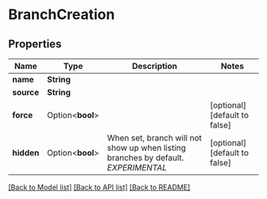 # BranchCreation

## Properties

Name | Type | Description | Notes
------------ | ------------- | ------------- | -------------
**name** | **String** |  | 
**source** | **String** |  | 
**force** | Option<**bool**> |  | [optional][default to false]
**hidden** | Option<**bool**> | When set, branch will not show up when listing branches by default. *EXPERIMENTAL* | [optional][default to false]

[[Back to Model list]](../README.md#documentation-for-models) [[Back to API list]](../README.md#documentation-for-api-endpoints) [[Back to README]](../README.md)


